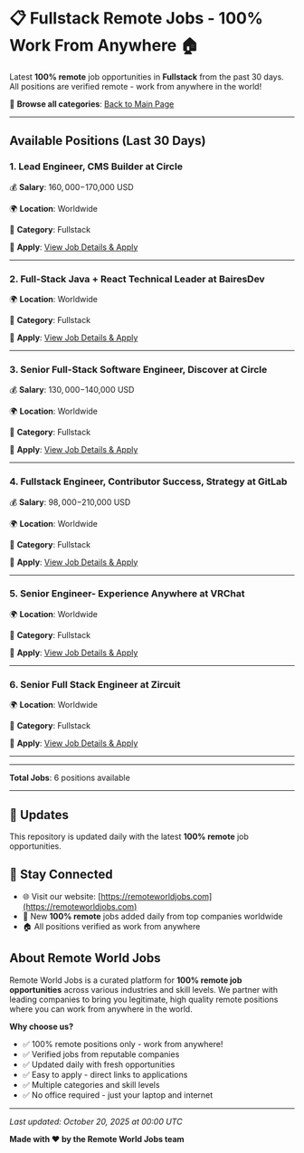 # 📋 Fullstack Remote Jobs - 100% Work From Anywhere 🏠

Latest **100% remote** job opportunities in **Fullstack** from the past 30 days. All positions are verified remote - work from anywhere in the world!

🔗 **Browse all categories**: [Back to Main Page](README.md)

---

## Available Positions (Last 30 Days)

### 1. Lead Engineer, CMS Builder at Circle

💰 **Salary**: $160,000-$170,000 USD

🌍 **Location**: Worldwide

📍 **Category**: Fullstack

🔗 **Apply**: [View Job Details & Apply](https://remoteworldjobs.com/lead-engineer-cms-builder-circle)

---

### 2. Full-Stack Java + React Technical Leader at BairesDev

🌍 **Location**: Worldwide

📍 **Category**: Fullstack

🔗 **Apply**: [View Job Details & Apply](https://remoteworldjobs.com/full-stack-java-react-technical-leader-remote-bairesdev)

---

### 3. Senior Full-Stack Software Engineer, Discover at Circle

💰 **Salary**: $130,000-$140,000 USD

🌍 **Location**: Worldwide

📍 **Category**: Fullstack

🔗 **Apply**: [View Job Details & Apply](https://remoteworldjobs.com/senior-full-stack-software-engineer-discover-circle)

---

### 4. Fullstack Engineer, Contributor Success, Strategy at GitLab

💰 **Salary**: $98,000-$210,000 USD

🌍 **Location**: Worldwide

📍 **Category**: Fullstack

🔗 **Apply**: [View Job Details & Apply](https://remoteworldjobs.com/fullstack-engineer-contributor-success-strategy-gitlab)

---

### 5. Senior Engineer- Experience Anywhere at VRChat

🌍 **Location**: Worldwide

📍 **Category**: Fullstack

🔗 **Apply**: [View Job Details & Apply](https://remoteworldjobs.com/senior-engineer-experience-anywhere-vrchat)

---

### 6. Senior Full Stack Engineer at Zircuit

🌍 **Location**: Worldwide

📍 **Category**: Fullstack

🔗 **Apply**: [View Job Details & Apply](https://remoteworldjobs.com/senior-full-stack-engineer-zircuit)

---


---

**Total Jobs**: 6 positions available

---

## 🔄 Updates

This repository is updated daily with the latest **100% remote** job opportunities.

## 📧 Stay Connected

- 🌐 Visit our website: [https://remoteworldjobs.com](https://remoteworldjobs.com)
- 💼 New **100% remote** jobs added daily from top companies worldwide
- 🏠 All positions verified as work from anywhere

## About Remote World Jobs

Remote World Jobs is a curated platform for **100% remote job opportunities** across various industries and skill levels. We partner with leading companies to bring you legitimate, high quality remote positions where you can work from anywhere in the world.

**Why choose us?**
- ✅ 100% remote positions only - work from anywhere!
- ✅ Verified jobs from reputable companies
- ✅ Updated daily with fresh opportunities
- ✅ Easy to apply - direct links to applications
- ✅ Multiple categories and skill levels
- ✅ No office required - just your laptop and internet

---

_Last updated: October 20, 2025 at 00:00 UTC_

**Made with ❤️ by the Remote World Jobs team**
